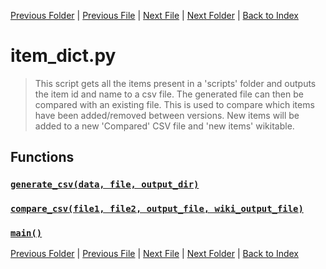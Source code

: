 [Previous Folder](../tiles/named_furniture_filter.md) | [Previous File](compare_item_lists.md) | [Next File](update_icons.md) | [Next Folder](../utils/echo.md) | [Back to Index](../../index.md)

# item_dict.py

> This script gets all the items present in a 'scripts' folder and outputs the item id and name to a csv file.
The generated file can then be compared with an existing file. This is used to compare which items have been added/removed between versions. 
New items will be added to a new 'Compared' CSV file and 'new items' wikitable.

## Functions

### [`generate_csv(data, file, output_dir)`](https://github.com/Vaileasys/pz-wiki_parser/blob/main/scripts/tools/item_dict.py#L14)
### [`compare_csv(file1, file2, output_file, wiki_output_file)`](https://github.com/Vaileasys/pz-wiki_parser/blob/main/scripts/tools/item_dict.py#L23)
### [`main()`](https://github.com/Vaileasys/pz-wiki_parser/blob/main/scripts/tools/item_dict.py#L50)


[Previous Folder](../tiles/named_furniture_filter.md) | [Previous File](compare_item_lists.md) | [Next File](update_icons.md) | [Next Folder](../utils/echo.md) | [Back to Index](../../index.md)
